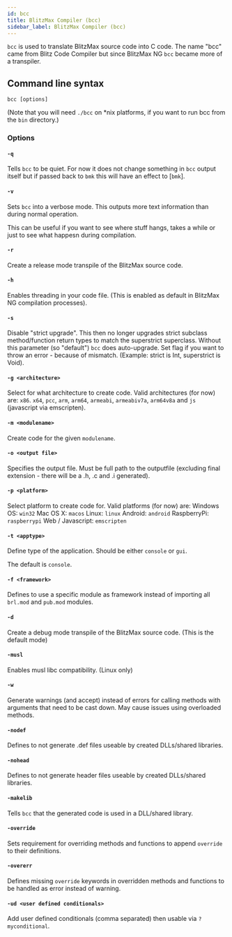```yaml
---
id: bcc
title: BlitzMax Compiler (bcc)
sidebar_label: BlitzMax Compiler (bcc)
---
```


`bcc` is used to translate BlitzMax source code into C code. The name "bcc" came from Blitz Code Compiler but since BlitzMax NG `bcc` became more of a transpiler.

## Command line syntax

	bcc [options]

(Note that you will need `./bcc` on *nix platforms, if you want to run bcc from the `bin` directory.)
	
### Options

#### `-q`

Tells `bcc` to be quiet. For now it does not change something in `bcc` output itself but if passed back to `bmk` this will have an effect to [`bmk`].

#### `-v`

Sets `bcc` into a verbose mode. This outputs more text information than during normal operation.

This can be useful if you want to see where stuff hangs, takes a while or just to see what happesn during compilation.

#### `-r`

Create a release mode transpile of the BlitzMax source code.

#### `-h`

Enables threading in your code file. (This is enabled as default in BlitzMax NG compilation processes).

#### `-s`

Disable "strict upgrade". This then no longer upgrades strict subclass method/function return types to match the superstrict superclass. Without this parameter (so "default") `bcc` does auto-upgrade. Set flag if you want to throw an error - because of mismatch. (Example: strict is Int, superstrict is Void).

#### `-g <architecture>`

Select for what architecture to create code. Valid architectures (for now) are: `x86`. `x64`, `pcc`, `arm`,  `arm64`, `armeabi`, `armeabiv7a`, `arm64v8a` and `js` (javascript via emscripten).

#### `-m <modulename>`

Create code for the given `modulename`.

#### `-o <output file>`

Specifies the output file. Must be full path to the outputfile (excluding final extension - there will be a .h, .c and .i generated).

#### `-p <platform>`

Select platform to create code for. Valid platforms (for now) are: 
Windows OS: `win32`
Mac OS X: `macos`
Linux: `linux`
Android: `android`
RaspberryPi: `raspberrypi`
Web / Javascript: `emscripten`

#### `-t <apptype>`

Define type of the application. Should be either `console` or `gui`.

The default is `console`.

#### `-f <framework>`

Defines to use a specific module as framework instead of importing all `brl.mod` and `pub.mod` modules.

#### `-d`

Create a debug mode transpile of the BlitzMax source code. (This is the default mode)

#### `-musl`

Enables musl libc compatibility. (Linux only)

#### `-w`

Generate warnings (and accept) instead of errors for calling methods with arguments that need to be cast down. May cause issues using overloaded methods.

#### `-nodef`

Defines to not generate .def files useable by created DLLs/shared libraries.

#### `-nohead`

Defines to not generate header files useable by created DLLs/shared libraries.

#### `-makelib`

Tells `bcc` that the generated code is used in a DLL/shared library.

#### `-override`

Sets requirement for overriding methods and functions to append `override` to their definitions.

#### `-overerr`

Defines missing `override` keywords in overridden methods and functions to be handled as error instead of warning.

#### `-ud <user defined conditionals>`

Add user defined conditionals (comma separated) then usable via `?myconditional`.
